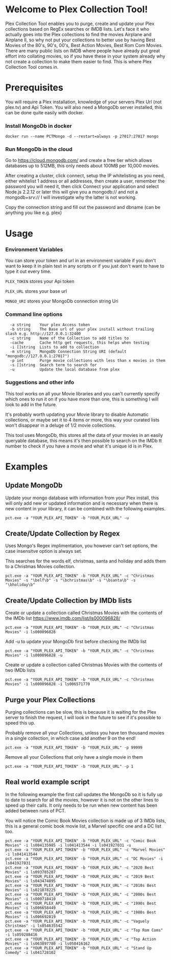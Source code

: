 
# Welcome to Plex Collection Tool!

Plex Collection Tool enables you to purge, create and update your Plex collections based on RegEx searches or IMDB lists. Let's face it who actually goes into the Plex collections to find the movies Airplane and Airplane II, so why not put your collections to better use by having Best Movies of the 80's, 90's, 00's, Best Action Movies, Best Rom Com Movies. There are many public lists on IMDB where people have already put great effort into collating movies, so if you have these in your system already why not create a collection to make them easier to find. This is where Plex Collection Tool comes in.


# Prerequisites

You will require a Plex installation, knowledge of your servers Plex Url (not plex.tv) and Api Token.
You will also need a MongoDb server installed, this can be done quite easily with docker.

### Install MongoDb in docker
`docker run --name PCTMongo -d --restart=always -p 27017:27017 mongo`
### Run MongoDb in the cloud
Go to https://cloud.mongodb.com/ and create a free tier which allows databases up to 512MB, this only needs about 100MB per 10,000 movies.

After creating a cluster, click connect, setup the IP whitelisting as you need, either whitelist 1 address or all addresses, then create a user, remember the password you will need it, then click Connect your application and select Node.js 2.2.12 or later this will give you a mongodb:// and not a mongodb+srv:// I will investigate why the latter is not working.

Copy the connection string and fill out the password and dbname (can be anything you like e.g. plex)
# Usage

### Environment Variables
You can store your token and url in an environment variable if you don't want to keep it in plain text in any scripts or if you just don't want to have to type it out every time.

`PLEX_TOKEN` stores your Api token

`PLEX_URL` stores your base url

`MONGO_URI` stores your MongoDb connection string Uri
### Command line options
```
  -a string    Your plex Access token
  -b string    The Base url of your plex install without trailing slash e.g. http://127.0.0.1:32400
  -c string    Name of the Collection to add titles to
  -cache       Cache http get requests, this helps when testing
  -i []string  Lists to add to collection
  -m string    MongoDb Connection String URI (default "mongodb://127.0.0.1:27017")
  -p int       Purge movie collections with less than x movies in them
  -s []string  Search term to search for
  -u           Update the local database from plex
```

### Suggestions and other info
This tool works on all your Movie libraries and you can't currently specify which ones to run it on if you have more than one, this is something I will look to add in the future.

It's probably worth updating your Movie library to disable Automatic collections, or maybe set it to 4 items or more, this way your curated lists won't disappear in a deluge of 1/2 movie collections.

This tool uses MongoDb, this stores all the data of your movies in an easily queryable database, this means it's then possible to search on the IMDb tt number to check if you have a movie and what it's unique id is in Plex.

# Examples
## Update MongoDb
Update your mongo database with information from your Plex install, this will only add new or updated information and is necessary when there is new content in your library, it can be combined with the following examples.

`pct.exe -a "YOUR_PLEX_API_TOKEN" -b "YOUR_PLEX_URL" -u`
## Create/Update Collection by Regex
Uses Mongo's Regex implimentation, you however can't set options, the case insensitve option is always set.

This searches for the words elf, christmas, santa and holiday and adds them to a Christmas Movies collection.

`pct.exe -a "YOUR_PLEX_API_TOKEN" -b "YOUR_PLEX_URL" -c "Christmas Movies" -s "\belf\b" -s "\bchristmas\b" -s "\bsanta\b" -s "\bholiday\b"`
## Create/Update Collection by IMDb lists
Create or update a collection called Christmas Movies with the contents of the IMDb list https://www.imdb.com/list/ls000096828/

`pct.exe -a "YOUR_PLEX_API_TOKEN" -b "YOUR_PLEX_URL" -c "Christmas Movies" -i ls000096828`


Add -u to update your MongoDb first before checking the IMDb list

`pct.exe -a "YOUR_PLEX_API_TOKEN" -b "YOUR_PLEX_URL" -c "Christmas Movies" -i ls000096828 -u`


Create or update a collection called Christmas Movies with the contents of two IMDb lists

`pct.exe -a "YOUR_PLEX_API_TOKEN" -b "YOUR_PLEX_URL" -c "Christmas Movies" -i ls000096828 -i ls006571770`
## Purge your Plex Collections
Purging collections can be slow, this is because it is waiting for the Plex server to finish the request, I will look in the future to see if it's possible to speed this up.

Probably remove all your Collections, unless you have ten thousand movies in a single collection, in which case add another 9 on the end!

`pct.exe -a "YOUR_PLEX_API_TOKEN" -b "YOUR_PLEX_URL" -p 99999`


Remove all your Collections that only have a single movie in them

`pct.exe -a "YOUR_PLEX_API_TOKEN" -b "YOUR_PLEX_URL" -p 1`
## Real world example script

In the following example the first call updates the MongoDb so it is fully up to date to search for all the movies, however it is not on the other lines to speed up their calls. It only needs to be run when new content has been added between runs of PCT.

You will notice the Comic Book Movies collection is made up of 3 IMDb lists, this is a general comic book movie list, a Marvel specific one and a DC list too.

```
pct.exe -a "YOUR_PLEX_API_TOKEN" -b "YOUR_PLEX_URL" -c "Comic Book Movies" -i ls004135985 -i ls041413544 -i ls041927031 -u
pct.exe -a "YOUR_PLEX_API_TOKEN" -b "YOUR_PLEX_URL" -c "Marvel Movies" -i ls041413544
pct.exe -a "YOUR_PLEX_API_TOKEN" -b "YOUR_PLEX_URL" -c "DC Movies" -i ls041927031
pct.exe -a "YOUR_PLEX_API_TOKEN" -b "YOUR_PLEX_URL" -c "2020 Best Movies" -i ls093785287
pct.exe -a "YOUR_PLEX_API_TOKEN" -b "YOUR_PLEX_URL" -c "2019 Best Movies" -i ls043474895
pct.exe -a "YOUR_PLEX_API_TOKEN" -b "YOUR_PLEX_URL" -c "2010s Best Movies" -i ls021078225
pct.exe -a "YOUR_PLEX_API_TOKEN" -b "YOUR_PLEX_URL" -c "2000s Best Movies" -i ls000718410
pct.exe -a "YOUR_PLEX_API_TOKEN" -b "YOUR_PLEX_URL" -c "1990s Best Movies" -i ls006658449
pct.exe -a "YOUR_PLEX_API_TOKEN" -b "YOUR_PLEX_URL" -c "1980s Best Movies" -i ls006692819
pct.exe -a "YOUR_PLEX_API_TOKEN" -b "YOUR_PLEX_URL" -c "Vaguely Christmas" -i ls054635542
pct.exe -a "YOUR_PLEX_API_TOKEN" -b "YOUR_PLEX_URL" -c "Top Rom Coms" -i ls059288416
pct.exe -a "YOUR_PLEX_API_TOKEN" -b "YOUR_PLEX_URL" -c "Top Action Movies" -i ls063897780 -i ls058416162
pct.exe -a "YOUR_PLEX_API_TOKEN" -b "YOUR_PLEX_URL" -c "Stand Up Comedy" -i ls041728102
```
